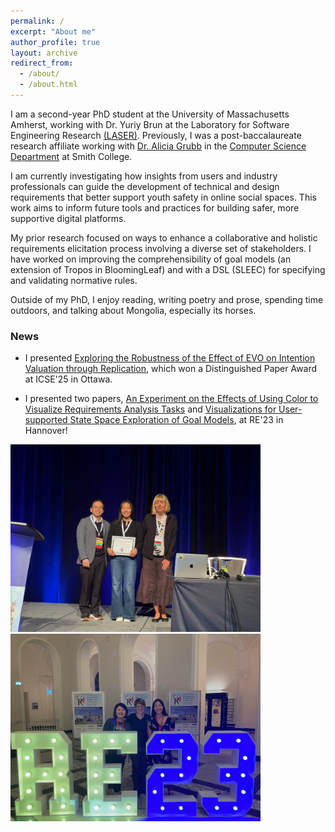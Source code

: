 ```yaml
---
permalink: /
excerpt: "About me"
author_profile: true
layout: archive
redirect_from: 
  - /about/
  - /about.html
---
```


I am a second-year PhD student at the University of Massachusetts Amherst, working with Dr. Yuriy Brun at the Laboratory for Software Engineering Research [(LASER)](https://laser.cs.umass.edu/). Previously, I was a post-baccalaureate research affiliate working with [Dr. Alicia Grubb](https://amgrubb.github.io/) in the [Computer Science Department](http://cs.smith.edu/) at Smith College.  

I am currently investigating how insights from users and industry professionals can guide the development of technical and design requirements that better support youth safety in online social spaces. This work aims to inform future tools and practices for building safer, more supportive digital platforms.

My prior research focused on ways to enhance a collaborative and holistic requirements elicitation process involving a diverse set of stakeholders. I have worked on improving the comprehensibility of goal models (an extension of Tropos in BloomingLeaf) and with a DSL (SLEEC) for specifying and validating normative rules.

Outside of my PhD, I enjoy reading, writing poetry and prose, spending time outdoors, and talking about Mongolia, especially its horses.

### News 

- I presented [Exploring the Robustness of the Effect of EVO on Intention Valuation through Replication](https://yesugenb.github.io/icse25-paper.pdf), which won a Distinguished Paper Award at ICSE'25 in Ottawa. 
 
- I presented two papers, [An Experiment on the Effects of Using Color to Visualize Requirements Analysis Tasks](https://yesugenb.github.io/An_Experiment_on_the_Effects_of_Using_Color_to_Visualize_Requirements_Analysis_Tasks.pdf) and [Visualizations for User-supported State Space Exploration of Goal Models](https://yesugenb.github.io/Visualizations_for_User-supported_State_Space_Exploration_of_Goal_Models.pdf), at RE'23 in Hannover!

[<img src="images/icse-25.jpg"  width="400" >]([https://x.com/YuriyBrun/status/1917948672022614202/photo/2)
[<img src="images/re-2023.png"  width="400" >](https://twitter.com/smithcollege/status/1717164135874429187/photo/1)
